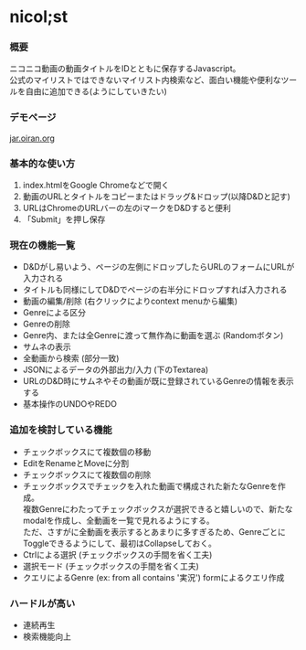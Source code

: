 # nicol;st

### 概要
ニコニコ動画の動画タイトルをIDとともに保存するJavascript。  
公式のマイリストではできないマイリスト内検索など、面白い機能や便利なツールを自由に追加できる(ようにしていきたい)  

### デモページ
[jar.oiran.org](http://jar.oiran.org/app/nicolist/)

### 基本的な使い方
1. index.htmlをGoogle Chromeなどで開く
2. 動画のURLとタイトルをコピーまたはドラッグ&ドロップ(以降D&Dと記す)
3. URLはChromeのURLバーの左のiマークをD&Dすると便利
4. 「Submit」を押し保存

### 現在の機能一覧
* D&Dがし易いよう、ページの左側にドロップしたらURLのフォームにURLが入力される
* タイトルも同様にしてD&Dでページの右半分にドロップすれば入力される
* 動画の編集/削除 (右クリックによりcontext menuから編集)
* Genreによる区分
* Genreの削除
* Genre内、または全Genreに渡って無作為に動画を選ぶ (Randomボタン)
* サムネの表示
* 全動画から検索 (部分一致)
* JSONによるデータの外部出力/入力 (下のTextarea)
* URLのD&D時にサムネやその動画が既に登録されているGenreの情報を表示する
* 基本操作のUNDOやREDO

### 追加を検討している機能
* チェックボックスにて複数個の移動
* EditをRenameとMoveに分割
* チェックボックスにて複数個の削除
* チェックボックスでチェックを入れた動画で構成された新たなGenreを作成。  
複数Genreにわたってチェックボックスが選択できると嬉しいので、新たなmodalを作成し、全動画を一覧で見れるようにする。  
ただ、さすがに全動画を表示するとあまりに多すぎるため、GenreごとにToggleできるようにして、最初はCollapseしておく。
* Ctrlによる選択 (チェックボックスの手間を省く工夫)
* 選択モード (チェックボックスの手間を省く工夫)
* クエリによるGenre (ex: from all contains '実況') formによるクエリ作成

### ハードルが高い
* 連続再生
* 検索機能向上